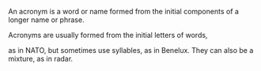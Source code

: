 An acronym is a word or name formed from the initial components of a longer name or phrase. 

Acronyms are usually formed from the initial letters of words, 

as in NATO, but sometimes use syllables, as in Benelux. They can also be a mixture, as in radar.
